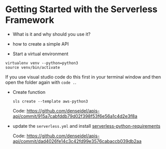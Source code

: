 # Getting Started with the Serverless Framework

* What is it and why should you use it?
* how to create a simple API

* Start a virtual environment
```
virtualenv venv --python=python3
source venv/bin/activate
```
If you use visual studio code do this first in your terminal window and then open the folder again with `code .`.


* Create function

  ```
  sls create --template aws-python3
  ```

  Code: https://github.com/denseidel/apis-api/commit/915a7cabfddb79d02f398f53f6e56a1c4d2e3f8a

* update the `serverless.yml` and install [serverless-python-requirements](https://serverless.com/blog/serverless-python-packaging/)
  
  Code: https://github.com/denseidel/apis-api/commit/dad4026fe14c3c42fd99e3576cabaccb039db2aa 










